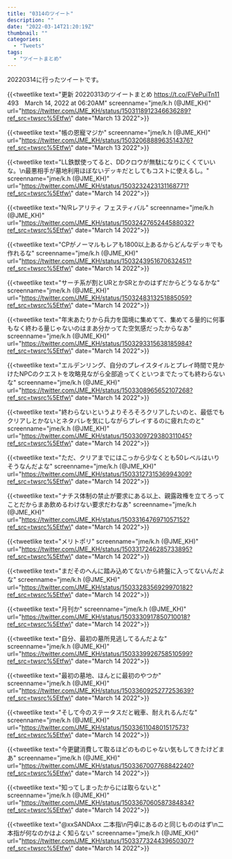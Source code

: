 ```yaml
---
title: "0314のツイート"
description: ""
date: "2022-03-14T21:20:19Z"
thumbnail: ""
categories:
  - "Tweets"
tags:
  - "ツイートまとめ"
---
```

20220314に行ったツイートです。
<!--more-->
{{<tweetlike text=\"更新 20220313のツイートまとめ https://t.co/FVePuiTn11 493　March 14, 2022 at 06:20AM\" screenname=\"jme/k.h (@JME_KH)\" url=\"https://twitter.com/JME_KH/status/1503118912346636289?ref_src=twsrc%5Etfw\" date=\"March 13 2022\">}}

{{<tweetlike text=\"帳の恩寵マジか\" screenname=\"jme/k.h (@JME_KH)\" url=\"https://twitter.com/JME_KH/status/1503206888963514376?ref_src=twsrc%5Etfw\" date=\"March 13 2022\">}}

{{<tweetlike text=\"LL鉄獣使ってると、DDクロウが無駄になりにくくていいな。\n最悪相手が墓地利用ほぼないデッキだとしてもコストに使えるし。\" screenname=\"jme/k.h (@JME_KH)\" url=\"https://twitter.com/JME_KH/status/1503232423131168771?ref_src=twsrc%5Etfw\" date=\"March 14 2022\">}}

{{<tweetlike text=\"N/Rレアリティ フェスティバル\" screenname=\"jme/k.h (@JME_KH)\" url=\"https://twitter.com/JME_KH/status/1503242765244588032?ref_src=twsrc%5Etfw\" date=\"March 14 2022\">}}

{{<tweetlike text=\"CPがノーマルもレアも1800以上あるからどんなデッキでも作れるな\" screenname=\"jme/k.h (@JME_KH)\" url=\"https://twitter.com/JME_KH/status/1503243951670632451?ref_src=twsrc%5Etfw\" date=\"March 14 2022\">}}

{{<tweetlike text=\"サーチ系が割とURとかSRとかのはずだからどうなるかな\" screenname=\"jme/k.h (@JME_KH)\" url=\"https://twitter.com/JME_KH/status/1503248313251885059?ref_src=twsrc%5Etfw\" date=\"March 14 2022\">}}

{{<tweetlike text=\"年末あたりから兵力を国境に集めてて、集めてる量的に何事もなく終わる量じゃないのはまあ分かってた空気感だったからなあ\" screenname=\"jme/k.h (@JME_KH)\" url=\"https://twitter.com/JME_KH/status/1503293315638185984?ref_src=twsrc%5Etfw\" date=\"March 14 2022\">}}

{{<tweetlike text=\"エルデンリング、自分のプレイスタイルとプレイ時間で見かけたNPCのクエストを攻略見ながら全部追ってくといつまでたっても終わらないな\" screenname=\"jme/k.h (@JME_KH)\" url=\"https://twitter.com/JME_KH/status/1503308965652107268?ref_src=twsrc%5Etfw\" date=\"March 14 2022\">}}

{{<tweetlike text=\"終わらないというよりそろそろクリアしたいのと、最低でもクリアしとかないとネタバレを気にしながらプレイするのに疲れたのと\" screenname=\"jme/k.h (@JME_KH)\" url=\"https://twitter.com/JME_KH/status/1503309729380311045?ref_src=twsrc%5Etfw\" date=\"March 14 2022\">}}

{{<tweetlike text=\"ただ、クリアまでにはこっから少なくとも50レベルはいりそうなんだよな\" screenname=\"jme/k.h (@JME_KH)\" url=\"https://twitter.com/JME_KH/status/1503312731536994309?ref_src=twsrc%5Etfw\" date=\"March 14 2022\">}}

{{<tweetlike text=\"ナチス体制の禁止が要求にある以上、親露政権を立てろってことだからまあ飲めるわけない要求だわなあ\" screenname=\"jme/k.h (@JME_KH)\" url=\"https://twitter.com/JME_KH/status/1503316476971057152?ref_src=twsrc%5Etfw\" date=\"March 14 2022\">}}

{{<tweetlike text=\"メリトポリ\" screenname=\"jme/k.h (@JME_KH)\" url=\"https://twitter.com/JME_KH/status/1503317246285733895?ref_src=twsrc%5Etfw\" date=\"March 14 2022\">}}

{{<tweetlike text=\"まだそのへんに踏み込めてないから終盤に入ってないんだよな\" screenname=\"jme/k.h (@JME_KH)\" url=\"https://twitter.com/JME_KH/status/1503328356929970182?ref_src=twsrc%5Etfw\" date=\"March 14 2022\">}}

{{<tweetlike text=\"月刊か\" screenname=\"jme/k.h (@JME_KH)\" url=\"https://twitter.com/JME_KH/status/1503330917850710018?ref_src=twsrc%5Etfw\" date=\"March 14 2022\">}}

{{<tweetlike text=\"自分、最初の墓所見逃してるんだよな\" screenname=\"jme/k.h (@JME_KH)\" url=\"https://twitter.com/JME_KH/status/1503339926758510599?ref_src=twsrc%5Etfw\" date=\"March 14 2022\">}}

{{<tweetlike text=\"最初の墓地、ほんとに最初のやつか\" screenname=\"jme/k.h (@JME_KH)\" url=\"https://twitter.com/JME_KH/status/1503360925277253639?ref_src=twsrc%5Etfw\" date=\"March 14 2022\">}}

{{<tweetlike text=\"そして今のステータスだと戦車、耐えれるんだな\" screenname=\"jme/k.h (@JME_KH)\" url=\"https://twitter.com/JME_KH/status/1503361104801517573?ref_src=twsrc%5Etfw\" date=\"March 14 2022\">}}

{{<tweetlike text=\"今更鍵消費して取るほどのものじゃない気もしてきたけどまあ\" screenname=\"jme/k.h (@JME_KH)\" url=\"https://twitter.com/JME_KH/status/1503367007768842240?ref_src=twsrc%5Etfw\" date=\"March 14 2022\">}}

{{<tweetlike text=\"知ってしまったからには取らないと\" screenname=\"jme/k.h (@JME_KH)\" url=\"https://twitter.com/JME_KH/status/1503367060587384834?ref_src=twsrc%5Etfw\" date=\"March 14 2022\">}}

{{<tweetlike text=\"@xxSANDAxx 二本指\n円卓にあるのと同じもののはず\n二本指が何なのかはよく知らない\" screenname=\"jme/k.h (@JME_KH)\" url=\"https://twitter.com/JME_KH/status/1503377324439650307?ref_src=twsrc%5Etfw\" date=\"March 14 2022\">}}

